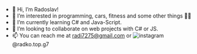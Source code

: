 - 👋 Hi, I’m Radoslav!
- 👀 I’m interested in programming, cars, fitness and some other things 🍑😉
- 🌱 I’m currently learning C# and Java-Script.
- 💞️ I’m looking to collaborate on web projects with C# or JS.
- 📫 You can reach me at radi7275@gmail.com or ![instagram](https://user-images.githubusercontent.com/94465605/199353539-4ddcbe4c-e131-4ba8-9b51-f02defa638c8.png) @radko.top.g7


<!---
RadkoSS/RadkoSS is a ✨ special ✨ repository because its `README.md` (this file) appears on your GitHub profile.
You can click the Preview link to take a look at your changes.
--->
